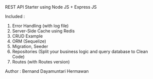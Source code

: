 REST API Starter using Node JS + Express JS

Included :

1. Error Handling (with log file)
2. Server-Side Cache using Redis
3. CRUD Example
4. ORM (Sequelize)
5. Migration, Seeder
6. Repositories (Split your business logic and query database to Clean Code)
7. Routes (with Routes version)

Author : Bernand Dayamuntari Hermawan